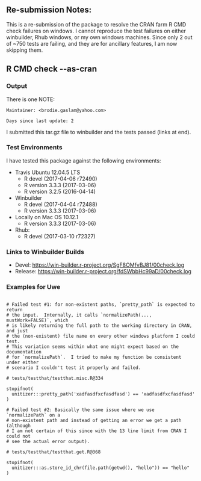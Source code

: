 ## Re-submission Notes:

This is a re-submission of the package to resolve the
CRAN farm R CMD check failures on windows.  I cannot
reproduce the test failures on either winbuilder,
Rhub windows, or my own windows machines.  Since
only 2 out of ~750 tests are failing, and they
are for ancillary features, I am now skipping them.

## R CMD check --as-cran

### Output

There is one NOTE:

    Maintainer: <brodie.gaslam@yahoo.com>

    Days since last update: 2

I submitted this tar.gz file to winbuilder and
the tests passed (links at end).

### Test Environments

I have tested this package against the following
environments:

* Travis Ubuntu 12.04.5 LTS
    * R devel (2017-04-06 r72490)
    * R version 3.3.3 (2017-03-06)
    * R version 3.2.5 (2016-04-14)
* Winbuilder
    * R devel (2017-04-04 r72488)
    * R version 3.3.3 (2017-03-06)
* Locally on Mac OS 10.12.1
    * R version 3.3.3 (2017-03-06)
* Rhub:
    * R devel (2017-03-10 r72327)

### Links to Winbuilder Builds

* Devel: https://win-builder.r-project.org/SgF8OMfvBJ81/00check.log
* Release: https://win-builder.r-project.org/fdSWbbHc99aD/00check.log

### Examples for Uwe

```

# Failed test #1: for non-existent paths, `pretty_path` is expected to return
# the input.  Internally, it calls `normalizePath(..., mustWork=FALSE)`, which
# is likely returning the full path to the working directory in CRAN, and just
# the (non-existent) file name on every other windows platform I could test.
# This variation seems within what one might expect based on the documentation
# for `normalizePath`.  I tried to make my function be consistent under either
# scenario I couldn't test it properly and failed.

# tests/testthat/testthat.misc.R@334

stopifnot(
  unitizer:::pretty_path('xadfasdfxcfasdfasd') == 'xadfasdfxcfasdfasd'
)

# Failed test #2: Basically the same issue where we use `normalizePath` on a
# non-existent path and instead of getting an error we get a path (although
# I am not certain of this since with the 13 line limit from CRAN I could not
# see the actual error output).

# tests/testthat/testthat.get.R@368

stopifnot(
  unitizer:::as.store_id_chr(file.path(getwd(), "hello")) == "hello"
)

